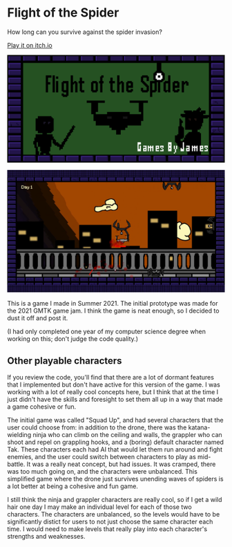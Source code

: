 # Flight of the Spider

How long can you survive against the spider invasion?

[Play it on itch.io](https://gamesbyjames.itch.io/flight-of-the-spider)

![Flight of the Spider Thumbnail](assets/fots_image1.png)

![Gameplay Screenshot](assets/fots_screenshot.png)

This is a game I made in Summer 2021. The initial prototype was made for the 2021 GMTK game jam. I think the game is neat enough, so I decided to dust it off and post it.

(I had only completed one year of my computer science degree when working on this; don't judge the code quality.)

## Other playable characters
If you review the code, you'll find that there are a lot of dormant features that I implemented but don't have active for this version of the game. I was working with a lot of really cool concepts here, but I think that at the time I just didn't have the skills and foresight to set them all up in a way that made a game cohesive or fun.

The initial game was called "Squad Up", and had several characters that the user could choose from: in addition to the drone, there was the katana-wielding ninja who can climb on the ceiling and walls, the grappler who can shoot and repel on grappling hooks, and a (boring) default character named Tak. These characters each had AI that would let them run around and fight enemies, and the user could switch between characters to play as mid-battle. It was a really neat concept, but had issues. It was cramped, there was too much going on, and the characters were unbalanced. This simplified game where the drone just survives unending waves of spiders is a lot better at being a cohesive and fun game.

I still think the ninja and grappler characters are really cool, so if I get a wild hair one day I may make an individual level for each of those two characters. The characters are unbalanced, so the levels would have to be significantly distict for users to not just choose the same character each time. I would need to make levels that really play into each character's strengths and weaknesses.